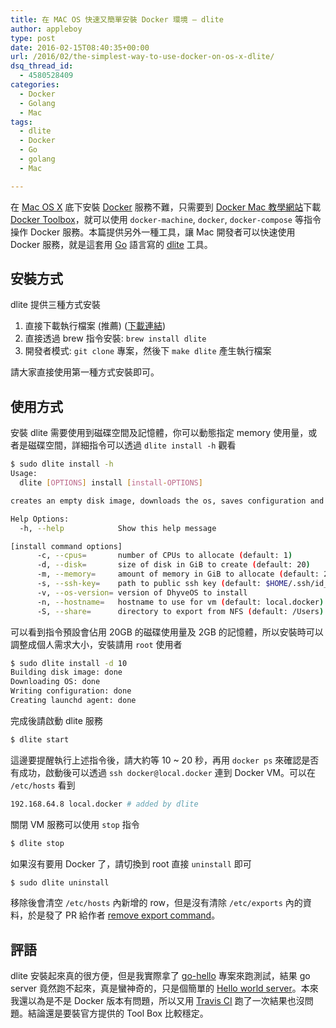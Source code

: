 ```yaml
---
title: 在 MAC OS 快速又簡單安裝 Docker 環境 – dlite
author: appleboy
type: post
date: 2016-02-15T08:40:35+00:00
url: /2016/02/the-simplest-way-to-use-docker-on-os-x-dlite/
dsq_thread_id:
  - 4580528409
categories:
  - Docker
  - Golang
  - Mac
tags:
  - dlite
  - Docker
  - Go
  - golang
  - Mac

---
```

在 [Mac OS X][1] 底下安裝 [Docker][2] 服務不難，只需要到 [Docker Mac 教學網站][3]下載 [Docker Toolbox][4]，就可以使用 `docker-machine`, `docker`, `docker-compose` 等指令操作 Docker 服務。本篇提供另外一種工具，讓 Mac 開發者可以快速使用 Docker 服務，就是這套用 [Go][5] 語言寫的 [dlite][6] 工具。

## 安裝方式

dlite 提供三種方式安裝

  1. 直接下載執行檔案 (推薦) ([下載連結][7])
  2. 直接透過 brew 指令安裝: `brew install dlite`
  3. 開發者模式: `git clone` 專案，然後下 `make dlite` 產生執行檔案

請大家直接使用第一種方式安裝即可。

## 使用方式

安裝 dlite 需要使用到磁碟空間及記憶體，你可以動態指定 memory 使用量，或者是磁碟空間，詳細指令可以透過 `dlite install -h` 觀看

```bash
$ sudo dlite install -h
Usage:
  dlite [OPTIONS] install [install-OPTIONS]

creates an empty disk image, downloads the os, saves configuration and creates a launchd agent

Help Options:
  -h, --help            Show this help message

[install command options]
      -c, --cpus=       number of CPUs to allocate (default: 1)
      -d, --disk=       size of disk in GiB to create (default: 20)
      -m, --memory=     amount of memory in GiB to allocate (default: 2)
      -s, --ssh-key=    path to public ssh key (default: $HOME/.ssh/id_rsa.pub)
      -v, --os-version= version of DhyveOS to install
      -n, --hostname=   hostname to use for vm (default: local.docker)
      -S, --share=      directory to export from NFS (default: /Users)
```

可以看到指令預設會佔用 20GB 的磁碟使用量及 2GB 的記憶體，所以安裝時可以調整成個人需求大小，安裝請用 `root` 使用者

```bash
$ sudo dlite install -d 10
Building disk image: done
Downloading OS: done
Writing configuration: done
Creating launchd agent: done
```

完成後請啟動 dlite 服務

```bash
$ dlite start
```

這邊要提醒執行上述指令後，請大約等 10 ~ 20 秒，再用 `docker ps` 來確認是否有成功，啟動後可以透過 `ssh docker@local.docker` 連到 Docker VM。可以在 `/etc/hosts` 看到

```bash
192.168.64.8 local.docker # added by dlite
```

關閉 VM 服務可以使用 `stop` 指令

```bash
$ dlite stop
```

如果沒有要用 Docker 了，請切換到 root 直接 `uninstall` 即可

```bash
$ sudo dlite uninstall
```

移除後會清空 `/etc/hosts` 內新增的 row，但是沒有清除 `/etc/exports` 內的資料，於是發了 PR 給作者 [remove export command][8]。

## 評語

dlite 安裝起來真的很方便，但是我實際拿了 [go-hello][9] 專案來跑測試，結果 go server 竟然跑不起來，真是蠻神奇的，只是個簡單的 [Hello world server][10]。本來我還以為是不是 Docker 版本有問題，所以又用 [Travis CI][11] 跑了一次結果也沒問題。結論還是要裝官方提供的 Tool Box 比較穩定。

 [1]: http://www.apple.com/tw/osx/
 [2]: https://www.docker.com/
 [3]: https://docs.docker.com/engine/installation/mac/
 [4]: https://www.docker.com/toolbox
 [5]: https://golang.org/
 [6]: https://github.com/nlf/dlite
 [7]: https://github.com/nlf/dlite/releases
 [8]: https://github.com/nlf/dlite/pull/100
 [9]: https://github.com/appleboy/go-hello
 [10]: https://github.com/appleboy/go-hello/blob/master/hello-world.go
 [11]: https://travis-ci.org/